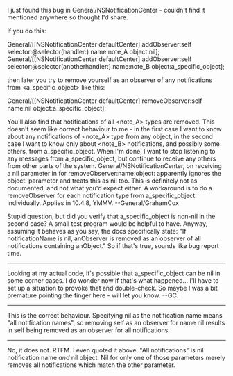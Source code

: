 I just found this bug in General/NSNotificationCenter - couldn't find  it mentioned anywhere so thought I'd share.

If you do this:

    

General/[[NSNotificationCenter defaultCenter] addObserver:self selector:@selector(handler:) name:note_A object:nil];
General/[[NSNotificationCenter defaultCenter] addObserver:self selector:@selector(anotherhandler:) name:note_B object:a_specific_object];



then later you try to remove yourself as an observer of any notifications from <a_specific_object> like this:

    

General/[[NSNotificationCenter defaultCenter] removeObserver:self name:nil object:a_specific_object];




You'll also find that notifications of all <note_A> types are removed. This doesn't seem like correct behaviour to me - in the first case I want to know about any notifications of <note_A> type from any object, in the second case I want to know only about <note_B> notifications, and possibly some others, from a_specific_object. When I'm done, I want to stop listening to any messages from a_specific_object, but continue to receive any others from other parts of the system. General/NSNotificationCenter, on receiving a nil parameter in <name> for removeObserver:name:object: apparently ignores the object: parameter and treats this as nil too. This is definitely not as documented, and not what you'd expect either. A workaround is to do a removeObserver for each notification type from a_specific_object  individually. Applies in 10.4.8, YMMV. --General/GrahamCox

Stupid question, but did you verify that a_specific_object is non-nil in the second case? A small test program would be helpful to have. Anyway, assuming it behaves as you say, the docs specifically state: "If notificationName is nil, anObserver is removed as an observer of all notifications containing anObject." So if that's true, sounds like bug report time.

----

Looking at my actual code, it's possible that a_specific_object can be nil in some corner cases. I do wonder now if that's what happened... I'll have to set up a situation to provoke that and double-check. So maybe I was a bit premature pointing the finger here - will let you know. --GC.

----
This is the correct behaviour. Specifying nil as the notification name means "all notification names", so removing self as an observer for name nil results in self being removed as an observer for all notifications.

----
No, it does not. RTFM. I even quoted it above. "All notifications" is nil notification name *and* nil object. Nil for only one of those parameters merely removes all notifications which match the other parameter.
